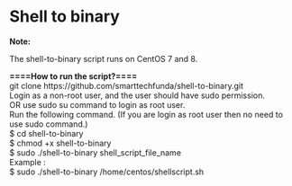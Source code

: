 # Shell to binary
<b> 
  Note:
  </b>

<p>
The shell-to-binary script runs on CentOS 7 and 8.
<p/>
<b> ====How to run the script?==== </b> <br />
git clone https://github.com/smarttechfunda/shell-to-binary.git <br />
Login as a non-root user, and the user should have sudo permission.<br />
OR use sudo su command to login as root user. <br />
Run the following command. (If you are login as root user then no need to use sudo command.)<br />
$ cd shell-to-binary <br />
$ chmod +x shell-to-binary <br />  
$ sudo ./shell-to-binary shell_script_file_name <br />
Example : <br />
$ sudo ./shell-to-binary /home/centos/shellscript.sh <br />
</p>
